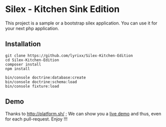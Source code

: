 Silex - Kitchen Sink Edition
============================

This project is a sample or a bootstrap silex application.
You can use it for your next php application.

Installation
------------

    git clone https://github.com/lyrixx/Silex-Kitchen-Edition
    cd Silex-Kitchen-Edition
    composer install
    npm install

    bin/console doctrine:database:create
    bin/console doctrine:schema:load
    bin/console fixture:load

Demo
----

Thanks to http://platform.sh/ ; We can show you a [live demo](http://master-i4djkxdd4jyn6.eu.platform.sh/)
and thus, even for each pull-request. Enjoy !!!
